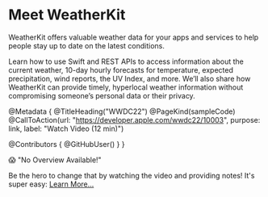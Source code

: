 # Meet WeatherKit

WeatherKit offers valuable weather data for your apps and services to help people stay up to date on the latest conditions.

Learn how to use Swift and REST APIs to access information about the current weather, 10-day hourly forecasts for temperature, expected precipitation, wind reports, the UV Index, and more. We’ll also share how WeatherKit can provide timely, hyperlocal weather information without compromising someone’s personal data or their privacy.

@Metadata {
   @TitleHeading("WWDC22")
   @PageKind(sampleCode)
   @CallToAction(url: "https://developer.apple.com/wwdc22/10003", purpose: link, label: "Watch Video (12 min)")

   @Contributors {
      @GitHubUser(<replace this with your GitHub handle>)
   }
}

😱 "No Overview Available!"

Be the hero to change that by watching the video and providing notes! It's super easy:
 [Learn More…](https://wwdcnotes.github.io/WWDCNotes/documentation/wwdcnotes/contributing)
